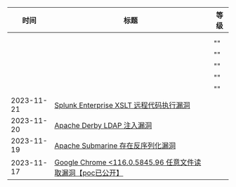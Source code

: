 | 时间 | 标题  | 等级  |
| ------------------------------ | --- | --- |
|                                |     |     |
|                                |     |     |
|                                |     | ""  |
|                                |     | ""  |
|                                |     | ""  |
|                                |     | ""  |
|                                |     | ""  |
| 2023-11-21 | [Splunk Enterprise XSLT 远程代码执行漏洞](https://www.oscs1024.com/hd/MPS-1j9c-4oyt) |   |
| 2023-11-20 | [Apache Derby LDAP 注入漏洞](https://www.oscs1024.com/hd/MPS-2022-65764) |   |
| 2023-11-19 | [Apache Submarine 存在反序列化漏洞](https://www.oscs1024.com/hd/MPS-qp4a-wcgl) |   |
| 2023-11-17 | [Google Chrome <116.0.5845.96 任意文件读取漏洞【poc已公开】](https://www.oscs1024.com/hd/MPS-cv7p-l1wh) |   |
